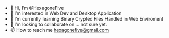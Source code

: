 - 👋 Hi, I’m @HexagoneFive
- 👀 I’m interested in Web Dev and Desktop Application
- 🌱 I’m currently learning Binary Crypted Files Handled in Web Enviroment
- 💞️ I’m looking to collaborate on ... not sure yet.
- 📫 How to reach me hexagonefive@gmail.com

<!---
HexagoneFive/HexagoneFive is a ✨ special ✨ repository because its `README.md` (this file) appears on your GitHub profile.
You can click the Preview link to take a look at your changes.
--->
